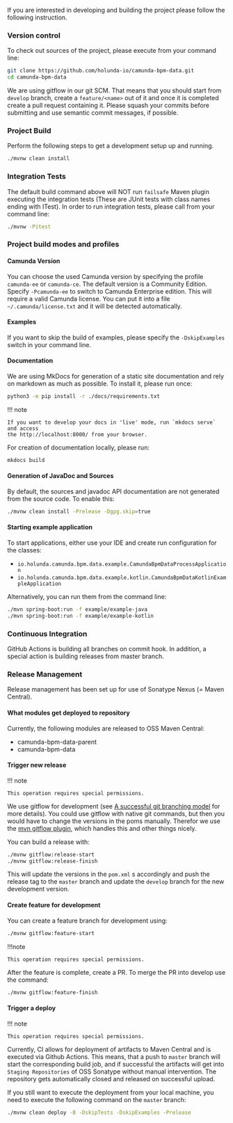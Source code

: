 If you are interested in developing and building the project please follow the following instruction.

### Version control

To check out sources of the project, please execute from your command line:

```sh
git clone https://github.com/holunda-io/camunda-bpm-data.git
cd camunda-bpm-data
```

We are using gitflow in our git SCM. That means that you should start from `develop` branch, create a `feature/<name>` out of it and once it
is completed create a pull request containing it. Please squash your commits before submitting and use semantic commit messages, if
possible.

### Project Build

Perform the following steps to get a development setup up and running.

```sh
./mvnw clean install
```

### Integration Tests

The default build command above will NOT run `failsafe` Maven plugin executing the integration tests
(These are JUnit tests with class names ending with ITest). In order to run integration tests, please call from your command line:

```sh
./mvnw -Pitest
```

### Project build modes and profiles

#### Camunda Version

You can choose the used Camunda version by specifying the profile `camunda-ee` or `camunda-ce`. The default version is a Community Edition.
Specify `-Pcamunda-ee` to switch to Camunda Enterprise edition. This will require a valid Camunda license. You can put it into a
file `~/.camunda/license.txt` and it will be detected automatically.

#### Examples

If you want to skip the build of examples, please specify the `-DskipExamples` switch in your command line.

#### Documentation

We are using MkDocs for generation of a static site documentation and rely on markdown as much as possible.
To install it, please run once:

```sh
python3 -m pip install -r ./docs/requirements.txt
```

!!! note

    If you want to develop your docs in 'live' mode, run `mkdocs serve` and access
    the http://localhost:8000/ from your browser.

For creation of documentation locally, please run:

```sh
mkdocs build
```

#### Generation of JavaDoc and Sources

By default, the sources and javadoc API documentation are not generated from the source code. To enable this:

```sh
./mvnw clean install -Prelease -Dgpg.skip=true
```

#### Starting example application

To start applications, either use your IDE and create run configuration for the classes:

* `io.holunda.camunda.bpm.data.example.CamundaBpmDataProcessApplication`
* `io.holunda.camunda.bpm.data.example.kotlin.CamundaBpmDataKotlinExampleApplication`

Alternatively, you can run them from the command line:

```sh
./mvn spring-boot:run -f example/example-java
./mvn spring-boot:run -f example/example-kotlin
```

### Continuous Integration

GitHub Actions is building all branches on commit hook. In addition, a special action is building releases from master branch.

### Release Management

Release management has been set up for use of Sonatype Nexus (= Maven Central).

#### What modules get deployed to repository

Currently, the following modules are released to OSS Maven Central:

* camunda-bpm-data-parent
* camunda-bpm-data

#### Trigger new release

!!! note

    This operation requires special permissions.

We use gitflow for development (see [A successful git branching model](http://nvie.com/posts/a-successful-git-branching-model/)
for more details). You could use gitflow with native git commands, but then you would have to change the versions in the poms manually.
Therefor we use the
[mvn gitflow plugin](https://github.com/aleksandr-m/gitflow-maven-plugin/), which handles this and other things nicely.

You can build a release with:

```sh
./mvnw gitflow:release-start
./mvnw gitflow:release-finish
```

This will update the versions in the `pom.xml` s accordingly and push the release tag to the `master` branch and update the `develop` branch
for the new development version.

#### Create feature for development

You can create a feature branch for development using:

```sh
./mvnw gitflow:feature-start
```

!!!note

    This operation requires special permissions.

After the feature is complete, create a PR. To merge the PR into develop use the command:

```sh
./mvnw gitflow:feature-finish
```

#### Trigger a deploy

!!! note

    This operation requires special permissions.

Currently, CI allows for deployment of artifacts to Maven Central and is executed via Github Actions. This means, that a push to `master`
branch will start the corresponding build job, and if successful the artifacts will get into `Staging Repositories` of OSS Sonatype without
manual intervention. The repository gets automatically closed and released on successful upload.

If you still want to execute the deployment from your local machine, you need to execute the following command on the `master` branch:

```sh
./mvnw clean deploy -B -DskipTests -DskipExamples -Prelease
```
